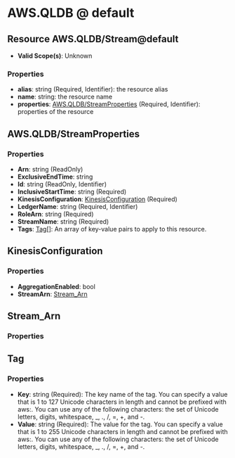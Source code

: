 # AWS.QLDB @ default

## Resource AWS.QLDB/Stream@default
* **Valid Scope(s)**: Unknown
### Properties
* **alias**: string (Required, Identifier): the resource alias
* **name**: string: the resource name
* **properties**: [AWS.QLDB/StreamProperties](#awsqldbstreamproperties) (Required, Identifier): properties of the resource

## AWS.QLDB/StreamProperties
### Properties
* **Arn**: string (ReadOnly)
* **ExclusiveEndTime**: string
* **Id**: string (ReadOnly, Identifier)
* **InclusiveStartTime**: string (Required)
* **KinesisConfiguration**: [KinesisConfiguration](#kinesisconfiguration) (Required)
* **LedgerName**: string (Required, Identifier)
* **RoleArn**: string (Required)
* **StreamName**: string (Required)
* **Tags**: [Tag](#tag)[]: An array of key-value pairs to apply to this resource.

## KinesisConfiguration
### Properties
* **AggregationEnabled**: bool
* **StreamArn**: [Stream_Arn](#streamarn)

## Stream_Arn
### Properties

## Tag
### Properties
* **Key**: string (Required): The key name of the tag. You can specify a value that is 1 to 127 Unicode characters in length and cannot be prefixed with aws:. You can use any of the following characters: the set of Unicode letters, digits, whitespace, _, ., /, =, +, and -. 
* **Value**: string (Required): The value for the tag. You can specify a value that is 1 to 255 Unicode characters in length and cannot be prefixed with aws:. You can use any of the following characters: the set of Unicode letters, digits, whitespace, _, ., /, =, +, and -. 

